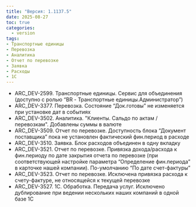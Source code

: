 ```yaml
---
title: "Версия: 1.1137.5"
date: 2025-08-27
toc: true
categories:
  - version
tags:
- Транспортные единицы
- Перевозка
- Аналитика
- Отчет по перевозке
- Заявка
- Расходы
- 1С
---
```


-   ARC_DEV-2599. Транспортные единицы. Сервис для объединения (доступно с ролью “BR - Транспортные единицы.Администратор”)
-   ARC_DEV-3377. Перевозка. Состояние “Док.готовы” не изменяется при установке дат в событиях
-   ARC_DEV-3502. Аналитика. "Клиенты. Сальдо по актам / перевозкам". Добавлены суммы в валюте
-   ARC_DEV-3509. Отчет по перевозке. Доступность блока “Документ поставщика” пока не установлен фактический фин.период в расходе
-   ARC_DEV-3510. Заявка. Блок расходов объединен в одну вкладку
-   ARC_DEV-3521. Отчет по перевозке. Привязка дохода/расхода к фин.периоду по дате закрытия отчета по перевозке (при соответствующей настройке параметра “Определение фин.периода” в карточке нашей компании). По-умолчанию “По дате счет-фактуры”
-   ARC_DEV-3523. Отчет по перевозке. Исключена привязка расхода к счету-фактуре, не относящейся к текущей перевозке
-   ARC_DEV-3527. 1С. Обработка. Передача услуг. Исключено дублирование при ведении нескольких наших компаний в одной базе 1С
